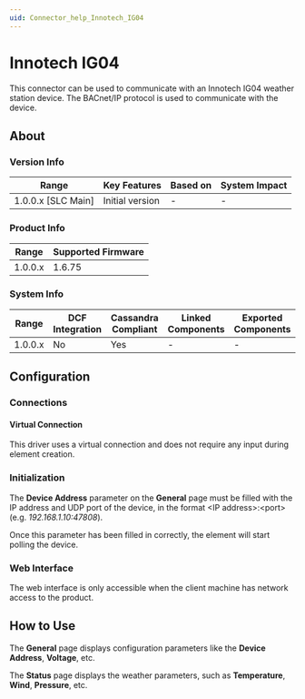 ```yaml
---
uid: Connector_help_Innotech_IG04
---
```


# Innotech IG04

This connector can be used to communicate with an Innotech IG04 weather station device. The BACnet/IP protocol is used to communicate with the device.

## About

### Version Info

| **Range**            | **Key Features** | **Based on** | **System Impact** |
|----------------------|------------------|--------------|-------------------|
| 1.0.0.x \[SLC Main\] | Initial version  | \-           | \-                |

### Product Info

| **Range** | **Supported Firmware** |
|-----------|------------------------|
| 1.0.0.x   | 1.6.75                 |

### System Info

| **Range** | **DCF Integration** | **Cassandra Compliant** | **Linked Components** | **Exported Components** |
|-----------|---------------------|-------------------------|-----------------------|-------------------------|
| 1.0.0.x   | No                  | Yes                     | \-                    | \-                      |

## Configuration

### Connections

#### Virtual Connection

This driver uses a virtual connection and does not require any input during element creation.

### Initialization

The **Device Address** parameter on the **General** page must be filled with the IP address and UDP port of the device, in the format \<IP address\>:\<port\> (e.g. *192.168.1.10:47808*).

Once this parameter has been filled in correctly, the element will start polling the device.

### Web Interface

The web interface is only accessible when the client machine has network access to the product.

## How to Use

The **General** page displays configuration parameters like the **Device Address**, **Voltage**, etc.

The **Status** page displays the weather parameters, such as **Temperature**, **Wind**, **Pressure**, etc.
